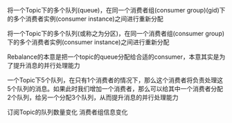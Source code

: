 将一个Topic下的多个队列(queue)，在同一个消费者组(consumer group)(gid)下的多个消费者实例(consumer instance)之间进行重新分配

将一个Topic下的多个队列(或称之为分区)，在同一个消费者组(consumer group)下的多个消费者实例(consumer instance)之间进行重新分配

Rebalance的本意是把一个topic的queue分配给合适的consumer，本意其实是为了提升消息的并行处理能力

一个Topic下5个队列，在只有1个消费者的情况下，那么这个消费者将负责处理这5个队列的消息。如果此时我们增加一个消费者，那么可以给其中一个消费者分配2个队列，给另一个分配3个队列，从而提升消息的并行处理能力

订阅Topic的队列数量变化
消费者组信息变化